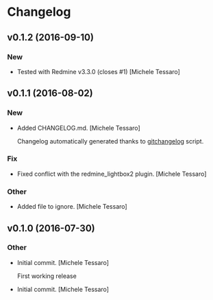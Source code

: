 # Changelog

## v0.1.2 (2016-09-10)

### New

* Tested with Redmine v3.3.0 (closes #1) [Michele Tessaro]


## v0.1.1 (2016-08-02)

### New

* Added CHANGELOG.md. [Michele Tessaro]

  Changelog automatically generated thanks to
  [gitchangelog](https://github.com/vaab/gitchangelog) script.

### Fix

* Fixed conflict with the redmine_lightbox2 plugin. [Michele Tessaro]

### Other

* Added file to ignore. [Michele Tessaro]


## v0.1.0 (2016-07-30)

### Other

* Initial commit. [Michele Tessaro]

  First working release

* Initial commit. [Michele Tessaro]


